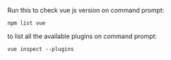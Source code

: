Run this to check vue js version on command prompt:
```
npm list vue
```

to list all the available plugins on command prompt:
```
vue inspect --plugins
```
